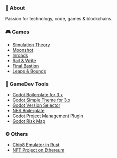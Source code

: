 ### 👋 About
Passion for technology, code, games & blockchains.

### 🎮 Games
* [Simulation Theory](https://github.com/NimbleBeasts/NbGameOff2021)
* [Moonshot](https://github.com/NimbleBeasts/NbMoonshot)
* [Inroads](https://github.com/NimbleBeasts/BrackeysGameJam2021.1)
* [Rail & Write](https://github.com/NimbleBeasts/GodotWildJam17)
* [Final Bastion](https://github.com/themangomago/FinalBastion-OpenJam2019)
* [Leaps & Bounds](https://github.com/themangomago/GameOff2019)


### 🔨 GameDev Tools
* [Godot Boilerplate for 3.x](https://github.com/NimbleBeasts/NbGodotBoilerplate)
* [Godot Simple Theme for 3.x](https://github.com/themangomago/godot-simpleTheme)
* [Godot Version Selector](https://github.com/themangomago/godot-version-selector)
* [NES Boilerplate](https://github.com/themangomago/nes-boilerplate)
* [Godot Project Management Plugin](https://github.com/NimbleBeasts/NbGodotProjectManagement)
* [Godot Risk Map](https://github.com/NimbleBeasts/NbGodotRiskMap.git)

### ⚙️ Others
* [Chip8 Emulator in Rust](https://github.com/themangomago/chip8-rust)
* [NFT Project on Ethereum](https://github.com/leavingendora/tweetamon-nft)

<!--
**themangomago/themangomago** is a ✨ _special_ ✨ repository because its `README.md` (this file) appears on your GitHub profile.

Here are some ideas to get you started:

- 🔭 I’m currently working on ...
- 🌱 I’m currently learning ...
- 👯 I’m looking to collaborate on ...
- 🤔 I’m looking for help with ...
- 💬 Ask me about ...
- 📫 How to reach me: ...
- 😄 Pronouns: ...
- ⚡ Fun fact: ...
-->

